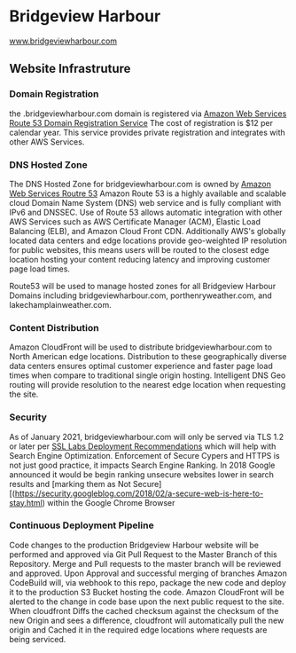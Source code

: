 # Bridgeview Harbour
www.bridgeviewharbour.com


## Website Infrastruture

### Domain Registration
the .bridgeviewharbour.com domain is registered via [Amazon Web Services Route 53 Domain Registration Service](https://docs.aws.amazon.com/Route53/latest/DeveloperGuide/registrar.html)
The cost of registration is $12 per calendar year.
This service provides private registration and integrates with other AWS Services. 


### DNS Hosted Zone
The DNS Hosted Zone for bridgeviewharbour.com is owned by [Amazon Web Services Routre 53](https://aws.amazon.com/route53/)
Amazon Route 53 is a highly available and scalable cloud Domain Name System (DNS) web service and is fully compliant with IPv6 and DNSSEC. Use of Route 53 allows automatic integration with other AWS Services such as AWS Certificate Manager (ACM), Elastic Load Balancing (ELB), and Amazon Cloud Front CDN.  Additionally AWS's globally located data centers and edge locations provide geo-weighted IP resolution for public websites, this means users will be routed to the closest edge location hosting your content reducing latency and improving customer page load times. 

Route53 will be used to manage hosted zones for all Bridgeview Harbour Domains including bridgeviewharbour.com, porthenryweather.com, and lakechamplainweather.com.

### Content Distribution
Amazon CloudFront will be used to distribute bridgeviewharbour.com to North American edge locations. Distribution to these geographically diverse data centers ensures optimal customer experience and faster page load times when compare to traditional single origin hosting. Intelligent DNS Geo routing will provide resolution to the nearest edge location when requesting the site. 

### Security
As of January 2021, bridgeviewharbour.com will only be served via TLS 1.2 or later per [SSL Labs Deployment Recommendations](https://github.com/ssllabs/research/wiki/SSL-and-TLS-Deployment-Best-Practices) which will help with Search Engine Optimization. Enforcement of Secure Cypers and HTTPS is not just good practice, it impacts Search Engine Ranking.  In 2018 Google announced it would be begin ranking unsecure websites lower in search results and [marking them as Not Secure] [(https://security.googleblog.com/2018/02/a-secure-web-is-here-to-stay.html) within the Google Chrome Browser


### Continuous Deployment Pipeline
Code changes to the production Bridgeview Harbour website will be performed and approved via Git Pull Request to the Master Branch of this Repository. 
Merge and Pull requests to the master branch will be reviewed and approved. Upon Approval and successful merging of branches Amazon CodeBuild will, via webhook to this repo, package the new code and deploy it to the production S3 Bucket hosting the code.  Amazon CloudFront will be alerted to the change in code base upon the next public request to the site.  When cloudfront Diffs the cached checksum against the checksum of the new Origin and sees a difference, cloudfront will automatically pull the new origin and Cached it in the required edge locations where requests are being serviced. 
